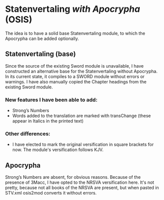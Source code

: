 # Statenvertaling *with Apocrypha* (OSIS)

The idea is to have a solid base Statenvertaling module, to which the Apocrypha can be added optionally.

## Statenvertaling (base)
Since the source of the existing Sword module is unavailable, I have constructed an alternative base for the Statenvertaling without Apocrypha. In its current state, it compiles to a SWORD module without errors or warnings. I have also manually copied the Chapter headings from the existing Sword module.

### New features I have been able to add:
* Strong’s Numbers
* Words added to the translation are marked with transChange (these appear in Italics in the printed text)

### Other differences:
* I have elected to mark the original versification in square brackets for now. The module's versification follows KJV.

## Apocrypha
Strong’s Numbers are absent, for obvious reasons. Because of the presence of 3Macc, I have opted to the NRSVA versification here. It's not pretty, because not all books of the NRSVA are present, but when pasted in STV.xml osis2mod converts it without errors.
